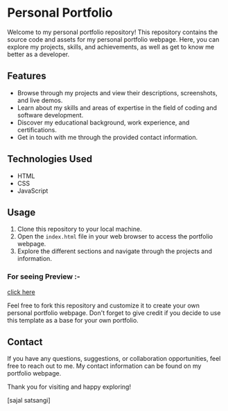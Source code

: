 # Personal Portfolio

Welcome to my personal portfolio repository! This repository contains the source code and assets for my personal portfolio webpage. Here, you can explore my projects, skills, and achievements, as well as get to know me better as a developer.

## Features
- Browse through my projects and view their descriptions, screenshots, and live demos.
- Learn about my skills and areas of expertise in the field of coding and software development.
- Discover my educational background, work experience, and certifications.
- Get in touch with me through the provided contact information.

## Technologies Used
- HTML
- CSS
- JavaScript

## Usage
1. Clone this repository to your local machine.  
2. Open the `index.html` file in your web browser to access the portfolio webpage.
3. Explore the different sections and navigate through the projects and information.

### For seeing Preview :- 
[click here](https://sajalsatsangi.github.io/Portfolio-Webpage2/index.html)

Feel free to fork this repository and customize it to create your own personal portfolio webpage. Don't forget to give credit if you decide to use this template as a base for your own portfolio.

## Contact
If you have any questions, suggestions, or collaboration opportunities, feel free to reach out to me. My contact information can be found on my portfolio webpage.

Thank you for visiting and happy exploring!

[sajal satsangi]

